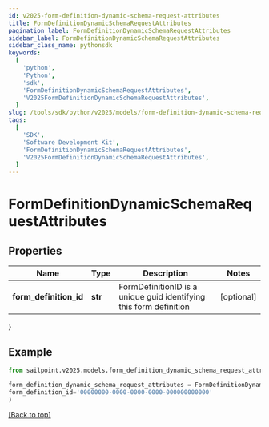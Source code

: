 ```yaml
---
id: v2025-form-definition-dynamic-schema-request-attributes
title: FormDefinitionDynamicSchemaRequestAttributes
pagination_label: FormDefinitionDynamicSchemaRequestAttributes
sidebar_label: FormDefinitionDynamicSchemaRequestAttributes
sidebar_class_name: pythonsdk
keywords:
  [
    'python',
    'Python',
    'sdk',
    'FormDefinitionDynamicSchemaRequestAttributes',
    'V2025FormDefinitionDynamicSchemaRequestAttributes',
  ]
slug: /tools/sdk/python/v2025/models/form-definition-dynamic-schema-request-attributes
tags:
  [
    'SDK',
    'Software Development Kit',
    'FormDefinitionDynamicSchemaRequestAttributes',
    'V2025FormDefinitionDynamicSchemaRequestAttributes',
  ]
---
```


# FormDefinitionDynamicSchemaRequestAttributes

## Properties

| Name | Type | Description | Notes |
| --- | --- | --- | --- |
| **form_definition_id** | **str** | FormDefinitionID is a unique guid identifying this form definition | [optional] |

}

## Example

```python
from sailpoint.v2025.models.form_definition_dynamic_schema_request_attributes import FormDefinitionDynamicSchemaRequestAttributes

form_definition_dynamic_schema_request_attributes = FormDefinitionDynamicSchemaRequestAttributes(
form_definition_id='00000000-0000-0000-0000-000000000000'
)

```

[[Back to top]](#)
